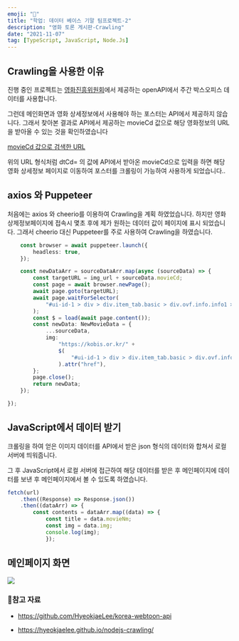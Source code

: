 ```yaml
---
emoji: "🧐"
title: "학업: 데이터 베이스 기말 팀프로젝트-2"
description: "영화 토론 게시판-Crawling"
date: "2021-11-07"
tag: [TypeScript, JavaScript, Node.Js]
---
```


## Crawling을 사용한 이유

진행 중인 프로젝트는 [영화진흥위원회](http://www.kobis.or.kr/kobisopenapi/homepg/main/main.do)에서 제공하는 openAPI에서 주간 박스오피스 데이터를 사용합니다.

그런데 메인화면과 영화 상세정보에서 사용해야 하는 포스터는 API에서 제공하지 않습니다. 그래서 찾아본 결과로 API에서 제공하는 movieCd 값으로 해당 영화정보의 URL을 받아올 수 있는 것을 확인하였습니다

[movieCd 값으로 검색한 URL](https://kobis.or.kr/kobis/business/mast/mvie/searchMovieList.do?dtTp=movie&dtCd=20218052)

위의 URL 형식처럼 dtCd= 의 값에 API에서 받아온 movieCd으로 입력을 하면 해당 영화 상세정보 페이지로 이동하여 포스터를 크롤링이 가능하여 사용하게 되었습니다..

## axios 와 Puppeteer

처음에는 axios 와 cheerio를 이용하여 Crawling을 계획 하였었습니다. 하지만 영화 상제정보페이지에 접속시 몇초 후에 제가 원하는 데이터 값이 페이지에 표시 되었습니다. 그래서 cheerio 대신 Puppeteer를 주로 사용하여 Crawling을 하였습니다.

```typescript
    const browser = await puppeteer.launch({
        headless: true,
    });

    const newDataArr = sourceDataArr.map(async (sourceData) => {
        const targetURL = img_url + sourceData.movieCd;
        const page = await browser.newPage();
        await page.goto(targetURL);
        await page.waitForSelector(
            "#ui-id-1 > div > div.item_tab.basic > div.ovf.info.info1 > a"
        );
        const $ = load(await page.content());
        const newData: NewMovieData = {
            ...sourceData,
            img:
                "https://kobis.or.kr/" +
                $(
                    "#ui-id-1 > div > div.item_tab.basic > div.ovf.info.info1 > a"
                ).attr("href"),
        };
        page.close();
        return newData;
    });

});

```

## JavaScript에서 데이터 받기

크롤링을 하여 얻은 이미지 데이터를 API에서 받은 json 형식의 데이터와 합쳐서 로컬 서버에 띄워줍니다.

그 후 JavaScript에서 로컬 서버에 접근하여 해당 데이터를 받은 후 메인페이지에 데이터를 보낸 후 메인페이지에서 볼 수 있도록 하였습니다.

```javascript
fetch(url)
    .then((Response) => Response.json())
    .then((dataArr) => {
        const contents = dataArr.map((data) => {
            const title = data.movieNm;
            const img = data.img;
            console.log(img);
            });
```

## 메인페이지 화면

<img src="https://user-images.githubusercontent.com/83346490/140653137-23be9335-263a-43ef-812e-c17590c9e66f.png" class="img large"/>

### 🤝참고 자료

-   https://github.com/HyeokjaeLee/korea-webtoon-api

-   https://hyeokjaelee.github.io/nodejs-crawling/
